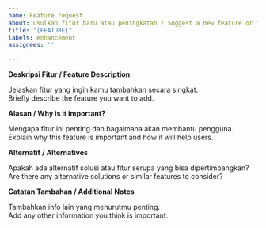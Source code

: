```yaml
---
name: Feature request
about: Usulkan fitur baru atau peningkatan / Suggest a new feature or improvement
title: "[FEATURE]"
labels: enhancement
assignees: ''

---
```


**Deskripsi Fitur / Feature Description**

Jelaskan fitur yang ingin kamu tambahkan secara singkat.  
Briefly describe the feature you want to add.

**Alasan / Why is it important?**

Mengapa fitur ini penting dan bagaimana akan membantu pengguna.  
Explain why this feature is important and how it will help users.

**Alternatif / Alternatives**

Apakah ada alternatif solusi atau fitur serupa yang bisa dipertimbangkan?  
Are there any alternative solutions or similar features to consider?

**Catatan Tambahan / Additional Notes**

Tambahkan info lain yang menurutmu penting.  
Add any other information you think is important.
